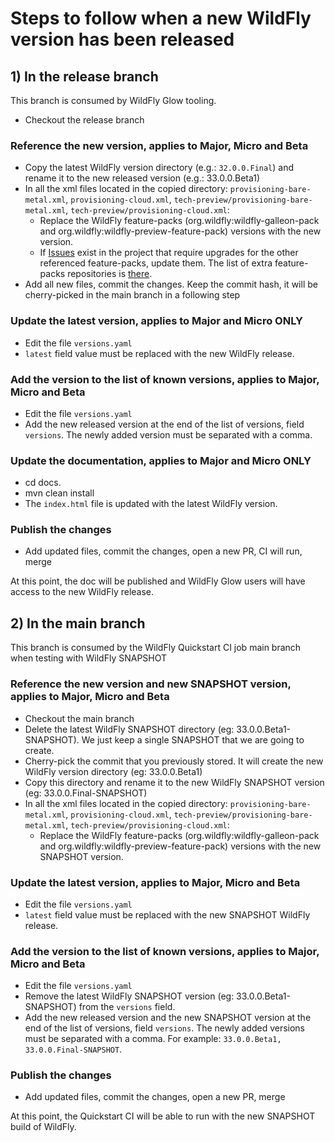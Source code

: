 # Steps to follow when a new WildFly version has been released

## 1) In the release branch

This branch is consumed by WildFly Glow tooling.

* Checkout the release branch

### Reference the new version, applies to Major, Micro and Beta

* Copy the latest WildFly version directory (e.g.: `32.0.0.Final`) and rename it to the new released version (e.g.: 33.0.0.Beta1)
* In all the xml files located in the copied directory: `provisioning-bare-metal.xml`, `provisioning-cloud.xml`, 
`tech-preview/provisioning-bare-metal.xml`, `tech-preview/provisioning-cloud.xml`:
  - Replace the WildFly feature-packs (org.wildfly:wildfly-galleon-pack and org.wildfly:wildfly-preview-feature-pack) versions with the new version.
  - If [Issues](https://github.com/wildfly/wildfly-galleon-feature-packs/issues) exist in the project that require upgrades for the other referenced feature-packs, update them. The list of extra feature-packs repositories is [there](extra-feature-packs.md).
* Add all new files, commit the changes. Keep the commit hash, it will be cherry-picked in the main branch in a following step

### Update the latest version, applies to Major and Micro ONLY

* Edit the file `versions.yaml`
* `latest` field value must be replaced with the new WildFly release.

### Add the version to the list of known versions, applies to Major, Micro and Beta

* Edit the file `versions.yaml`
* Add the new released version at the end of the list of versions, field `versions`. The newly added version must be separated with a comma.

### Update the documentation, applies to Major and Micro ONLY

* cd docs.
* mvn clean install
* The `index.html` file is updated with the latest WildFly version.

### Publish the changes

* Add updated files, commit the changes, open a new PR, CI will run, merge

At this point, the doc will be published and WildFly Glow users will have access to the new WildFly release.

## 2) In the main branch

This branch is consumed by the WildFly Quickstart CI job main branch when testing with WildFly SNAPSHOT

### Reference the new version and new SNAPSHOT version, applies to Major, Micro and Beta

* Checkout the main branch
* Delete the latest WildFly SNAPSHOT directory (eg: 33.0.0.Beta1-SNAPSHOT). We just keep a single SNAPSHOT that we are going to create.
* Cherry-pick the commit that you previously stored. It will create the new WildFly version directory (eg: 33.0.0.Beta1)
* Copy this directory and rename it to the new WildFly SNAPSHOT version (eg: 33.0.0.Final-SNAPSHOT)
* In all the xml files located in the copied directory: `provisioning-bare-metal.xml`, `provisioning-cloud.xml`, 
`tech-preview/provisioning-bare-metal.xml`, `tech-preview/provisioning-cloud.xml`:
  - Replace the WildFly feature-packs (org.wildfly:wildfly-galleon-pack and org.wildfly:wildfly-preview-feature-pack) versions with the new SNAPSHOT version.

### Update the latest version, applies to Major, Micro and Beta

* Edit the file `versions.yaml`
* `latest` field value must be replaced with the new SNAPSHOT WildFly release.

### Add the version to the list of known versions, applies to Major, Micro and Beta

* Edit the file `versions.yaml`
* Remove the latest WildFly SNAPSHOT version (eg: 33.0.0.Beta1-SNAPSHOT) from the `versions` field.
* Add the new released version and the new SNAPSHOT version at the end of the list of versions, field `versions`. 
The newly added versions must be separated with a comma. For example: `33.0.0.Beta1, 33.0.0.Final-SNAPSHOT`.

### Publish the changes

* Add updated files, commit the changes, open a new PR, merge

At this point, the Quickstart CI will be able to run with the new SNAPSHOT build of WildFly.

